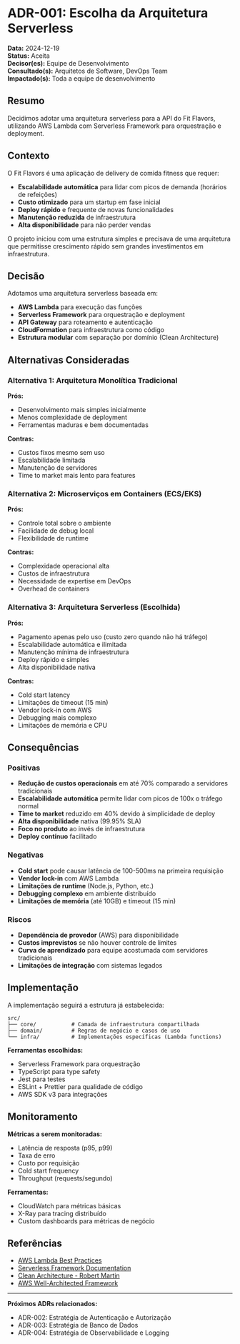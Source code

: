 # ADR-001: Escolha da Arquitetura Serverless

**Data:** 2024-12-19  
**Status:** Aceita  
**Decisor(es):** Equipe de Desenvolvimento  
**Consultado(s):** Arquitetos de Software, DevOps Team  
**Impactado(s):** Toda a equipe de desenvolvimento

## Resumo

Decidimos adotar uma arquitetura serverless para a API do Fit Flavors, utilizando AWS Lambda com Serverless Framework para orquestração e deployment.

## Contexto

O Fit Flavors é uma aplicação de delivery de comida fitness que requer:

- **Escalabilidade automática** para lidar com picos de demanda (horários de refeições)
- **Custo otimizado** para um startup em fase inicial
- **Deploy rápido** e frequente de novas funcionalidades
- **Manutenção reduzida** de infraestrutura
- **Alta disponibilidade** para não perder vendas

O projeto iniciou com uma estrutura simples e precisava de uma arquitetura que permitisse crescimento rápido sem grandes investimentos em infraestrutura.

## Decisão

Adotamos uma arquitetura serverless baseada em:

- **AWS Lambda** para execução das funções
- **Serverless Framework** para orquestração e deployment
- **API Gateway** para roteamento e autenticação
- **CloudFormation** para infraestrutura como código
- **Estrutura modular** com separação por domínio (Clean Architecture)

## Alternativas Consideradas

### Alternativa 1: Arquitetura Monolítica Tradicional

**Prós:**

- Desenvolvimento mais simples inicialmente
- Menos complexidade de deployment
- Ferramentas maduras e bem documentadas

**Contras:**

- Custos fixos mesmo sem uso
- Escalabilidade limitada
- Manutenção de servidores
- Time to market mais lento para features

### Alternativa 2: Microserviços em Containers (ECS/EKS)

**Prós:**

- Controle total sobre o ambiente
- Facilidade de debug local
- Flexibilidade de runtime

**Contras:**

- Complexidade operacional alta
- Custos de infraestrutura
- Necessidade de expertise em DevOps
- Overhead de containers

### Alternativa 3: Arquitetura Serverless (Escolhida)

**Prós:**

- Pagamento apenas pelo uso (custo zero quando não há tráfego)
- Escalabilidade automática e ilimitada
- Manutenção mínima de infraestrutura
- Deploy rápido e simples
- Alta disponibilidade nativa

**Contras:**

- Cold start latency
- Limitações de timeout (15 min)
- Vendor lock-in com AWS
- Debugging mais complexo
- Limitações de memória e CPU

## Consequências

### Positivas

- **Redução de custos operacionais** em até 70% comparado a servidores tradicionais
- **Escalabilidade automática** permite lidar com picos de 100x o tráfego normal
- **Time to market** reduzido em 40% devido à simplicidade de deploy
- **Alta disponibilidade** nativa (99.95% SLA)
- **Foco no produto** ao invés de infraestrutura
- **Deploy contínuo** facilitado

### Negativas

- **Cold start** pode causar latência de 100-500ms na primeira requisição
- **Vendor lock-in** com AWS Lambda
- **Limitações de runtime** (Node.js, Python, etc.)
- **Debugging complexo** em ambiente distribuído
- **Limitações de memória** (até 10GB) e timeout (15 min)

### Riscos

- **Dependência de provedor** (AWS) para disponibilidade
- **Custos imprevistos** se não houver controle de limites
- **Curva de aprendizado** para equipe acostumada com servidores tradicionais
- **Limitações de integração** com sistemas legados

## Implementação

A implementação seguirá a estrutura já estabelecida:

```
src/
├── core/           # Camada de infraestrutura compartilhada
├── domain/         # Regras de negócio e casos de uso
└── infra/          # Implementações específicas (Lambda functions)
```

**Ferramentas escolhidas:**

- Serverless Framework para orquestração
- TypeScript para type safety
- Jest para testes
- ESLint + Prettier para qualidade de código
- AWS SDK v3 para integrações

## Monitoramento

**Métricas a serem monitoradas:**

- Latência de resposta (p95, p99)
- Taxa de erro
- Custo por requisição
- Cold start frequency
- Throughput (requests/segundo)

**Ferramentas:**

- CloudWatch para métricas básicas
- X-Ray para tracing distribuído
- Custom dashboards para métricas de negócio

## Referências

- [AWS Lambda Best Practices](https://docs.aws.amazon.com/lambda/latest/dg/best-practices.html)
- [Serverless Framework Documentation](https://www.serverless.com/framework/docs/)
- [Clean Architecture - Robert Martin](https://blog.cleancoder.com/uncle-bob/2012/08/13/the-clean-architecture.html)
- [AWS Well-Architected Framework](https://aws.amazon.com/architecture/well-architected/)

---

**Próximos ADRs relacionados:**

- ADR-002: Estratégia de Autenticação e Autorização
- ADR-003: Estratégia de Banco de Dados
- ADR-004: Estratégia de Observabilidade e Logging
